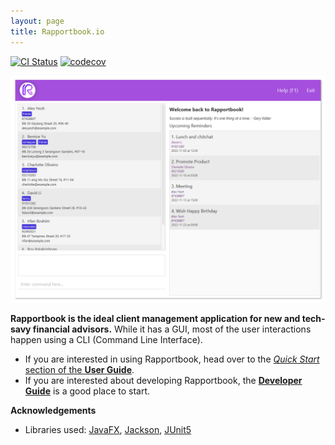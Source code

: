 ```yaml
---
layout: page
title: Rapportbook.io
---
```


[![CI Status](https://github.com/AY2223S1-CS2103T-T13-2/tp/workflows/Java%20CI/badge.svg)](https://github.com/AY2223S1-CS2103T-T13-2/tp/actions)
[![codecov](https://codecov.io/gh/AY2223S1-CS2103T-T13-2/tp/branch/master/graph/badge.svg?token=ZP5AWVEUUE)](https://codecov.io/gh/AY2223S1-CS2103T-T13-2/tp)

![Ui](images/Ui.png)

**Rapportbook is the ideal client management application for new and tech-savy financial advisors.** While it has a GUI, most of the user interactions happen using a CLI (Command Line Interface).

* If you are interested in using Rapportbook, head over to the [_Quick Start_ section of the **User Guide**](UserGuide.html#quick-start).
* If you are interested about developing Rapportbook, the [**Developer Guide**](DeveloperGuide.html) is a good place to start.


**Acknowledgements**

* Libraries used: [JavaFX](https://openjfx.io/), [Jackson](https://github.com/FasterXML/jackson), [JUnit5](https://github.com/junit-team/junit5)
